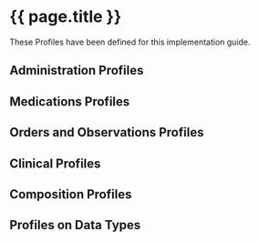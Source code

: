 # {{ page.title }}

These Profiles have been defined for this implementation guide.

## Administration Profiles


## Medications Profiles

## Orders and Observations Profiles

## Clinical Profiles

## Composition Profiles

## Profiles on Data Types

